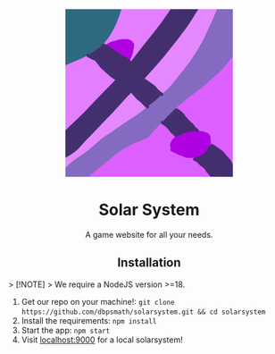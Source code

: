<div align="center">
    <img width="300px" src="imgs/solar.png">
    <h1>Solar System</h2>
    A game website for all your needs.
    <h2>Installation</h2>
</div>
> [!NOTE]
> We require a NodeJS version >=18.

1. Get our repo on your machine!: `git clone https://github.com/dbpsmath/solarsystem.git && cd solarsystem`
2. Install the requirements: `npm install`
3. Start the app: `npm start`
4. Visit [localhost:9000](http://localhost:9000) for a local solarsystem!